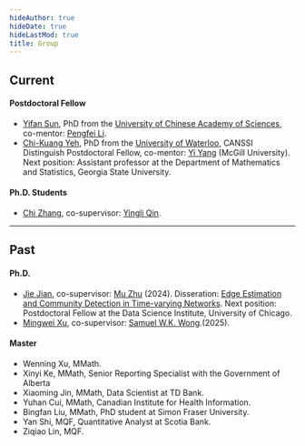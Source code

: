 ```yaml
---
hideAuthor: true
hideDate: true
hideLastMod: true
title: Group
---
```


## Current

#### Postdoctoral Fellow

+ [Yifan Sun](https://uwaterloo.ca/statistics-and-actuarial-science/contacts/yifan-sun), PhD from the [University of Chinese Academy of Sciences](https://math.ucas.ac.cn/), co-mentor: [Pengfei Li](https://uwaterloo.ca/statistics-and-actuarial-science/profiles/pengfei-li).
+ [Chi-Kuang Yeh](https://uwaterloo.ca/statistics-and-actuarial-science/contacts/chi-kuang-yeh), PhD from the [University of Waterloo](https://uwaterloo.ca/), CANSSI Distinguish Postdoctoral Fellow, co-mentor: [Yi Yang](https://www.math.mcgill.ca/yyang/) (McGill University). Next position: Assistant professor at the Department of Mathematics and Statistics, Georgia State University.


#### Ph.D. Students
+ [Chi Zhang](https://uwaterloo.ca/statistics-and-actuarial-science/about/people/c378zhan), co-supervisor: [Yingli Qin](https://uwaterloo.ca/statistics-and-actuarial-science/people-profiles/yingli-qin).

---

## Past

#### Ph.D.
+ [Jie Jian](https://datascience.uchicago.edu/people/jie-jian/), co-supervisor: [Mu Zhu](https://uwaterloo.ca/statistics-and-actuarial-science/people-profiles/mu-zhu) (2024). Disseration: [Edge Estimation and Community Detection in Time-varying Networks](https://uwspace.uwaterloo.ca/handle/10012/20517). Next position: Postdoctoral Fellow at the Data Science Institute, University of Chicago.
+ [Mingwei Xu](https://uwaterloo.ca/statistics-and-actuarial-science/about/people/m274xu), co-supervisor: [Samuel W.K. Wong](https://uwaterloo.ca/statistics-and-actuarial-science/about/people/s246wong).(2025). 

#### Master
+ Wenning Xu, MMath. 
+ Xinyi Ke, MMath, Senior Reporting Specialist with the Government of Alberta 
+ Xiaoming Jin, MMath, Data Scientist at TD Bank.
+ Yuhan Cui, MMath, Canadian Institute for Health Information.
+ Bingfan Liu, MMath, PhD student at Simon Fraser University.
+ Yan Shi, MQF, Quantitative Analyst at Scotia Bank.
+ Ziqiao Lin, MQF.






